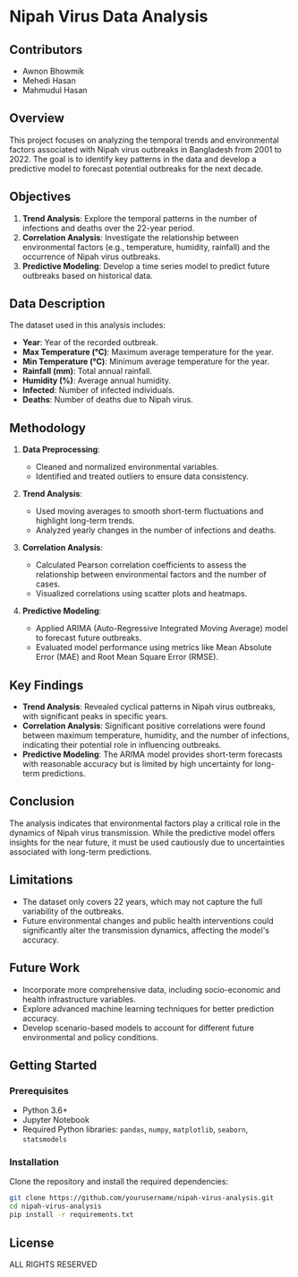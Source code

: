 # Nipah Virus Data Analysis

## Contributors
- Awnon Bhowmik
- Mehedi Hasan
- Mahmudul Hasan

## Overview
This project focuses on analyzing the temporal trends and environmental factors associated with Nipah virus outbreaks in Bangladesh from 2001 to 2022. The goal is to identify key patterns in the data and develop a predictive model to forecast potential outbreaks for the next decade.

## Objectives
1. **Trend Analysis**: Explore the temporal patterns in the number of infections and deaths over the 22-year period.
2. **Correlation Analysis**: Investigate the relationship between environmental factors (e.g., temperature, humidity, rainfall) and the occurrence of Nipah virus outbreaks.
3. **Predictive Modeling**: Develop a time series model to predict future outbreaks based on historical data.

## Data Description
The dataset used in this analysis includes:
- **Year**: Year of the recorded outbreak.
- **Max Temperature (°C)**: Maximum average temperature for the year.
- **Min Temperature (°C)**: Minimum average temperature for the year.
- **Rainfall (mm)**: Total annual rainfall.
- **Humidity (%)**: Average annual humidity.
- **Infected**: Number of infected individuals.
- **Deaths**: Number of deaths due to Nipah virus.

## Methodology
1. **Data Preprocessing**:
   - Cleaned and normalized environmental variables.
   - Identified and treated outliers to ensure data consistency.
   
2. **Trend Analysis**:
   - Used moving averages to smooth short-term fluctuations and highlight long-term trends.
   - Analyzed yearly changes in the number of infections and deaths.

3. **Correlation Analysis**:
   - Calculated Pearson correlation coefficients to assess the relationship between environmental factors and the number of cases.
   - Visualized correlations using scatter plots and heatmaps.

4. **Predictive Modeling**:
   - Applied ARIMA (Auto-Regressive Integrated Moving Average) model to forecast future outbreaks.
   - Evaluated model performance using metrics like Mean Absolute Error (MAE) and Root Mean Square Error (RMSE).

## Key Findings
- **Trend Analysis**: Revealed cyclical patterns in Nipah virus outbreaks, with significant peaks in specific years.
- **Correlation Analysis**: Significant positive correlations were found between maximum temperature, humidity, and the number of infections, indicating their potential role in influencing outbreaks.
- **Predictive Modeling**: The ARIMA model provides short-term forecasts with reasonable accuracy but is limited by high uncertainty for long-term predictions.

## Conclusion
The analysis indicates that environmental factors play a critical role in the dynamics of Nipah virus transmission. While the predictive model offers insights for the near future, it must be used cautiously due to uncertainties associated with long-term predictions.

## Limitations
- The dataset only covers 22 years, which may not capture the full variability of the outbreaks.
- Future environmental changes and public health interventions could significantly alter the transmission dynamics, affecting the model's accuracy.

## Future Work
- Incorporate more comprehensive data, including socio-economic and health infrastructure variables.
- Explore advanced machine learning techniques for better prediction accuracy.
- Develop scenario-based models to account for different future environmental and policy conditions.

## Getting Started

### Prerequisites
- Python 3.6+
- Jupyter Notebook
- Required Python libraries: `pandas`, `numpy`, `matplotlib`, `seaborn`, `statsmodels`

### Installation
Clone the repository and install the required dependencies:
```bash
git clone https://github.com/yourusername/nipah-virus-analysis.git
cd nipah-virus-analysis
pip install -r requirements.txt
```

## License

ALL RIGHTS RESERVED
